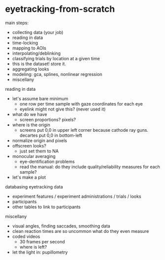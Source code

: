 # eyetracking-from-scratch

main steps:

- collecting data (your job)
- reading in data
- time-locking
- mapping to AOIs
- interpolating/deblinking
- classifying trials by location at a given time
- this is the dataset! store it.
- aggregating looks
- modeling: gca, splines, nonlinear regression
- miscellany

reading in data

- let's assume bare minimum
  - one row per time sample with gaze coordinates for each eye
  - eyelink might not give this? (never used it)
- what do we have
  - screen proportions? pixels?
- where is the origin
  - screens put 0,0 in upper left corner because cathode ray guns. decartes put 0,0 in bottom-left
- normalize origin and pixels
- offscreen looks?
  - just set them to NA
- monocular averaging
  - eye-dentification problems
  - read the manual: do they include quality/reliability measures for each sample?
- let's make a plot

 
databasing eyetracking data

- experiment features / experiment administrations / trials / looks
- participants
- other tables to link to participants

miscellany

- visual angles, finding saccades, smoothing data
- clean reaction times are so uncommon what do they even measure
- coded videos
  - 30 frames per second
  - where is left?
- let the light in: pupillometry 
 
